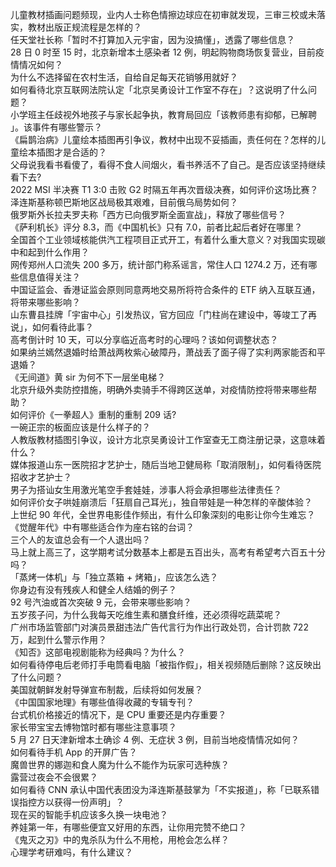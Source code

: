 儿童教材插画问题频现，业内人士称色情擦边球应在初审就发现，三审三校或未落实，教材出版正规流程是怎样的？  
任天堂社长称「暂时不打算加入元宇宙，因为没搞懂」，透露了哪些信息？  
28 日 0 时至 15 时，北京新增本土感染者 12 例，明起购物商场恢复营业，目前疫情情况如何？  
为什么不选择留在农村生活，自给自足每天花销够用就好？  
如何看待北京互联网法院认定「北京吴勇设计工作室不存在」？这说明了什么问题？  
小学班主任歧视外地孩子与家长起争执，教育局回应「该教师患有抑郁，已解聘 」。该事件有哪些警示？  
《扁鹊治病》儿童绘本插图再引争议，教材中出现不妥插画，责任何在？怎样的儿童绘本插图才是合适的？  
父母说我看书看傻了，看得不食人间烟火，看书养活不了自己。是否应该坚持继续看下去?  
2022 MSI 半决赛 T1 3:0 击败 G2 时隔五年再次晋级决赛，如何评价这场比赛？  
泽连斯基称顿巴斯地区战局极其艰难，目前俄乌局势如何？  
俄罗斯外长拉夫罗夫称「西方已向俄罗斯全面宣战」，释放了哪些信号？  
《萨利机长》评分 8.3，而《中国机长》只有 7.0，前者比起后者好在哪里？  
全国首个工业领域核能供汽工程项目正式开工，有着什么重大意义？对我国实现碳中和起到什么作用？  
网传郑州人口流失 200 多万，统计部门称系谣言，常住人口 1274.2 万，还有哪些信息值得关注？  
中国证监会、香港证监会原则同意两地交易所将符合条件的 ETF 纳入互联互通，将带来哪些影响？  
山东曹县挂牌「宇宙中心」引发热议，官方回应「门柱尚在建设中，等竣工了再说」，如何看待此事？  
高考倒计时 10 天，可以分享临近高考时的心理吗？该如何调整状态？  
如果纳兰嫣然退婚时给萧战两枚紫心破障丹，萧战丢了面子得了实利两家能否和平退婚？  
《无间道》黄 sir 为何不下一层坐电梯？  
北京升级外卖防控措施，明确外卖骑手不得跨区送单，对疫情防控将带来哪些帮助？  
如何评价《一拳超人》重制的重制 209 话?  
一碗正宗的板面应该是什么样子的？  
人教版教材插图引争议，设计方北京吴勇设计工作室查无工商注册记录，这意味着什么？  
媒体报道山东一医院招才艺护士，随后当地卫健局称「取消限制」，如何看待医院招收才艺护士？  
男子为搭讪女生用激光笔空手套娃娃，涉事人将会承担哪些法律责任？  
如何评价女子哄娃崩溃后「狂扇自己耳光」，独自带娃是一种怎样的辛酸体验？  
上世纪 90 年代，全世界电影佳作频出，有什么印象深刻的电影让你今生难忘？  
《觉醒年代》中有哪些适合作为座右铭的台词？  
三个人的友谊总会有一个人退出吗？  
马上就上高三了，这学期考试分数基本上都是五百出头，高考有希望考六百五十分吗？  
「蒸烤一体机」与「独立蒸箱 + 烤箱」，应该怎么选？  
你身边有没有残疾人和健全人结婚的例子？  
92 号汽油或首次突破 9 元，会带来哪些影响？  
五岁孩子问，为什么我每天吃维生素和膳食纤维，还必须得吃蔬菜呢？  
广州市场监管部门对演员景甜违法广告代言行为作出行政处罚，合计罚款 722 万，起到什么警示作用？  
《知否》这部电视剧能称为经典吗？为什么？  
如何看待停电后老师打手电筒看电脑「被指作假」，相关视频随后删除？这反映出了什么问题？  
美国就朝鲜发射导弹宣布制裁，后续将如何发展？  
《中国国家地理》有哪些值得收藏的专辑专刊？  
台式机价格接近的情况下，是 CPU 重要还是内存重要？  
家长带宝宝去博物馆时都有哪些注意事项？  
5 月 27 日天津新增本土确诊 4 例、无症状 3 例，目前当地疫情情况如何？  
如何看待手机 App 的开屏广告？  
魔兽世界的娜迦和食人魔为什么不能作为玩家可选种族？  
露营过夜会不会很累？  
如何看待 CNN 承认中国代表团没为泽连斯基鼓掌为「不实报道」，称「已联系错误指控方以获得一份声明」？  
现在买的智能手机应该多久换一块电池？  
养娃第一年，有哪些便宜又好用的东西，让你用完赞不绝口？  
《鬼灭之刃》中的鬼杀队为什么不用枪，用枪会怎么样？  
心理学考研难吗，有什么建议？  
